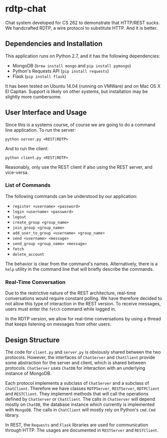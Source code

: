 # rdtp-chat
Chat system developed for CS 262 to demonstrate that HTTP/REST sucks. We handcrafted RDTP, a wire protocol to substitute HTTP. And it is better.

## Dependencies and Installation

This application runs on Python 2.7, and it has the following dependencies:

* MongoDB (`brew install mongo` and `pip install pymongo`)
* Python's Requests API (`pip install requests`)
* Flask (`pip install flask`)

It has been tested on Ubuntu 14.04 (running on VMWare) and on Mac OS X El Capitan.
Support is likely on other systems, but installation may be slightly more
cumbersome.

## User Interface and Usage

Since this is a systems course, of course we are going to do a command line
application. To run the server:

`python server.py <REST|RDTP>`

And to run the client:

`python client.py <REST|RDTP>`

Reasonably, only use the REST client if also using the REST server, and vice-versa.

### List of Commands

The following commands can be understood by our application:

* `register <username> <password>`
* `login <username> <password>`
* `logout`
* `create_group <group_name>`
* `join_group <group_name>`
* `add_user_to_group <username> <group_name>`
* `send <username> <message>`
* `send_group <group_name> <message>`
* `fetch`
* `delete_account`

The behavior is clear from the command's names. Alternatively, there is a
`help` utility in the command line that will briefly describe the commands.

### Real-Time Conversation

Due to the restrictive nature of the REST architecture, real-time conversations
would require constant polling. We have therefore decided to not allow this
type of interaction in the REST version. To receive messages, users must enter
the `fetch` command while logged in.

In the RDTP version, we allow for real-time conversations by using a thread 
that keeps listening on messages from other users.

## Design Structure

The code for `client.py` and `server.py` is obviously shared between the two
protocols. However, the interfaces of `ChatServer` and `ChatClient`
provide some abstraction for the server and client, which is shared between
protocols. `ChatServer` uses `ChatDB` for interaction with an underlying instance
of MongoDB.

Each protocol implements a subclass of `ChatServer` and a subclass of `ChatClient`.
Therefore we have classes `RDTPServer`, `RESTServer`, `RDTPClient` and `RESTClient`.
They implement methods that will call the operations defined by `ChatServer` or
`ChatClient`. The calls in `ChatServer` will depend mostly on `ChatDB`, the database
instance which currently is implemented with `MongoDB`. The calls in `ChatClient`
will mostly rely on Python's `cmd.Cmd` library.

In REST, the `Requests` and `Flask` libraries are used for communication through
HTTP. The usages are documented in `RESTServer` and `RESTClient`.
